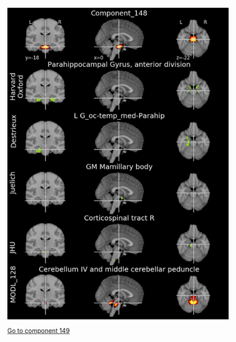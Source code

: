 


![148](preliminary/148.jpg "Component 148")

[Go to component 149](https://parietal-inria.github.io/MODL_atlas/512/149 "Component 149")